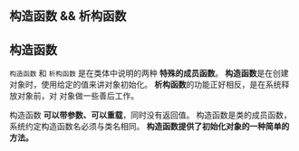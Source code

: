 ##  构造函数 && 析构函数

## 构造函数

`构造函数` 和 `析构函数` 是在类体中说明的两种 **特殊的成员函数**。
**构造函数**是在创建对象时，使用给定的值来讲对象初始化。
**析构函数**的功能正好相反，是在系统释放对象前，对 对象做一些善后工作。

构造函数 **可以带参数、可以重载**，同时没有返回值。
构造函数是类的成员函数，系统约定构造函数名必须与类名相同。
**构造函数提供了初始化对象的一种简单的方法。**



